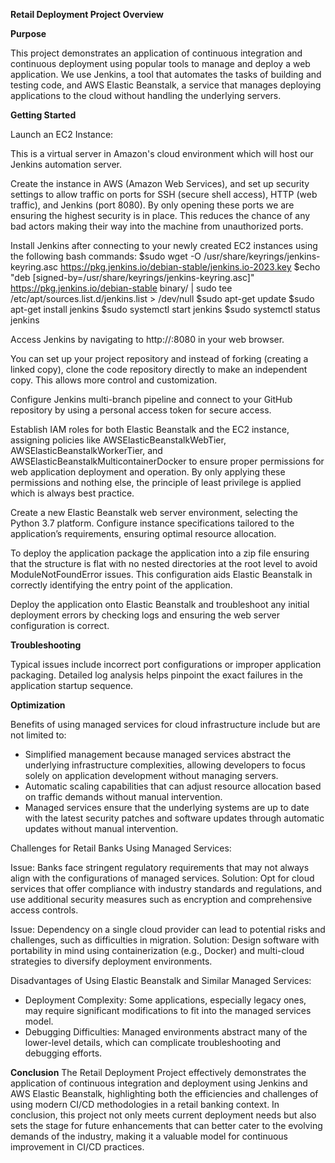 ﻿**Retail Deployment Project Overview**

**Purpose**

This project demonstrates an application of continuous integration and continuous deployment using popular tools to manage and deploy a web application. We use Jenkins, a tool that automates the tasks of building and testing code, and AWS Elastic Beanstalk, a service that manages deploying applications to the cloud without handling the underlying servers.

**Getting Started**

Launch an EC2 Instance:

This is a virtual server in Amazon's cloud environment which will host our Jenkins automation server.

Create the instance in AWS (Amazon Web Services), and set up security settings to allow traffic on ports for SSH (secure shell access), HTTP (web traffic), and Jenkins (port 8080). By only opening these ports we are ensuring the highest security is in place. This reduces the chance of any bad actors making their way into the machine from unauthorized ports. 

Install Jenkins after connecting to your newly created EC2 instances using the following bash commands:
$sudo wget -O /usr/share/keyrings/jenkins-keyring.asc https://pkg.jenkins.io/debian-stable/jenkins.io-2023.key
$echo "deb [signed-by=/usr/share/keyrings/jenkins-keyring.asc]" https://pkg.jenkins.io/debian-stable binary/ | sudo tee /etc/apt/sources.list.d/jenkins.list > /dev/null
$sudo apt-get update
$sudo apt-get install jenkins
$sudo systemctl start jenkins
$sudo systemctl status jenkins

Access Jenkins by navigating to http://<Your-EC2-IP-Address>:8080 in your web browser.

You can set up your project repository and instead of forking (creating a linked copy), clone the code repository directly to make an independent copy. This allows more control and customization.

Configure Jenkins multi-branch pipeline and connect to your GitHub repository by using a personal access token for secure access.

Establish IAM roles for both Elastic Beanstalk and the EC2 instance, assigning policies like AWSElasticBeanstalkWebTier, AWSElasticBeanstalkWorkerTier, and AWSElasticBeanstalkMulticontainerDocker to ensure proper permissions for web application deployment and operation. By only applying these permissions and nothing else, the principle of least privilege is applied which is always best practice. 

Create a new Elastic Beanstalk web server environment, selecting the Python 3.7 platform. Configure instance specifications tailored to the application’s requirements, ensuring optimal resource allocation. 

To deploy the application package the application into a zip file ensuring that the structure is flat with no nested directories at the root level to avoid ModuleNotFoundError issues. This configuration aids Elastic Beanstalk in correctly identifying the entry point of the application.

Deploy the application onto Elastic Beanstalk and troubleshoot any initial deployment errors by checking logs and ensuring the web server configuration is correct. 

**Troubleshooting**

Typical issues include incorrect port configurations or improper application packaging. Detailed log analysis helps pinpoint the exact failures in the application startup sequence.

**Optimization**

 Benefits of using managed services for cloud infrastructure include but are not limited to:
 - Simplified management because managed services abstract the underlying infrastructure complexities, allowing developers to focus solely on application development without managing servers.
 - Automatic scaling capabilities that can adjust resource allocation based on traffic demands without manual intervention.
 - Managed services ensure that the underlying systems are up to date with the latest security patches and software updates through automatic updates without manual intervention. 
 
Challenges for Retail Banks Using Managed Services:

Issue: Banks face stringent regulatory requirements that may not always align with the configurations of managed services.
Solution: Opt for cloud services that offer compliance with industry standards and regulations, and use additional security measures such as encryption and comprehensive access controls.

Issue: Dependency on a single cloud provider can lead to potential risks and challenges, such as difficulties in migration.
Solution: Design software with portability in mind using containerization (e.g., Docker) and multi-cloud strategies to diversify deployment environments.


Disadvantages of Using Elastic Beanstalk and Similar Managed Services:
- Deployment Complexity: Some applications, especially legacy ones, may require significant modifications to fit into the managed services model.
- Debugging Difficulties: Managed environments abstract many of the lower-level details, which can complicate troubleshooting and debugging efforts.

**Conclusion**
The Retail Deployment Project effectively demonstrates the application of continuous integration and deployment using Jenkins and AWS Elastic Beanstalk, highlighting both the efficiencies and challenges of using modern CI/CD methodologies in a retail banking context. In conclusion, this project not only meets current deployment needs but also sets the stage for future enhancements that can better cater to the evolving demands of the industry, making it a valuable model for continuous improvement in CI/CD practices.
